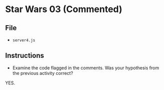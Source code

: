 # Star Wars 03 (Commented)

## File

* `server4.js`

## Instructions

* Examine the code flagged in the comments. Was your hypothesis from the previous activity correct?

YES.
